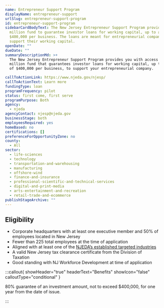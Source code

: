 ```yaml
---
name: Entrepreneur Support Program
displayName: entrepreneur-support
urlSlug: entrepreneur-support-program
id: entrepreneur-support-program
sidebarCardBodyText: The New Jersey Entrepreneur Support Program provides a $5
  million fund to guarantee investor loans for working capital, up to a total of
  $400,000 per business. The loans are meant for entrepreneurial companies to
  support their working capital.
openDate: ""
dueDate: ""
summaryDescriptionMd: >+
  The New Jersey Entrepreneur Support Program provides you with access to a $5
  million fund that guarantees investor loans for working capital, up to a total
  of $400,000 per business, to support your entrepreneurial company.

callToActionLink: https://www.njeda.gov/njesp/
callToActionText: Learn more
fundingType: loan
programFrequency: pilot
status: first come, first serve
programPurpose: Both
agency:
  - njeda
agencyContact: njesp@njeda.gov
businessStage: both
employeesRequired: yes
homeBased: no
certifications: []
preferenceForOpportunityZone: no
county:
  - All
sector:
  - life-sciences
  - technology
  - transportation-and-warehousing
  - manufacturing
  - offshore-wind
  - finance-and-insurance
  - professional-scientific-and-technical-services
  - digital-and-print-media
  - arts-entertainment-and-recreation
  - retail-trade-and-ecommerce
publishStageArchive: ""
---
```


## Eligibility

- Corporate headquarters with at least one executive member and 50% of employees located in New Jersey
- Fewer than 225 total employees at the time of application
- Aligned with at least one of the [NJEDA’s established targeted industries](https://www.njeda.gov/wp-content/uploads/2023/05/Appendix-C-Targeted-Industries-Definitions.pdf)
- A valid New Jersey tax clearance certificate from the Division of Taxation
- Good standing with NJ Workforce Development at time of application

:::callout{ showHeader="true" headerText="Benefits" showIcon="false" calloutType="conditional" }

80% guarantee of an investment amount, not to exceed $400,000, for one year from the date of issue.

:::
